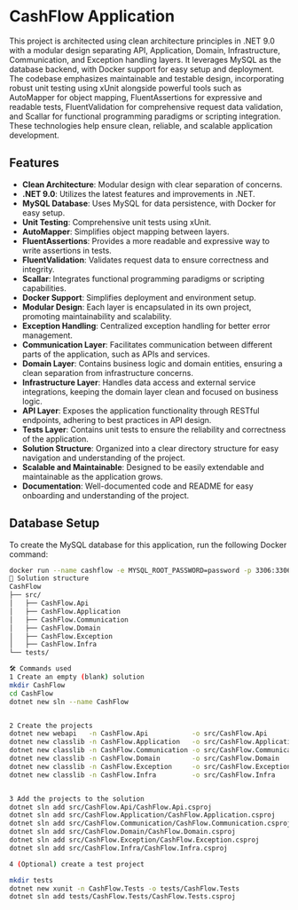 
# CashFlow Application
This project is architected using clean architecture principles in .NET 9.0 with a modular design separating API, Application, Domain, Infrastructure, Communication, and Exception handling layers. It leverages MySQL as the database backend, with Docker support for easy setup and deployment. The codebase emphasizes maintainable and testable design, incorporating robust unit testing using xUnit alongside powerful tools such as AutoMapper for object mapping, FluentAssertions for expressive and readable tests, FluentValidation for comprehensive request data validation, and Scallar for functional programming paradigms or scripting integration. These technologies help ensure clean, reliable, and scalable application development.

## Features
- **Clean Architecture**: Modular design with clear separation of concerns.
- **.NET 9.0**: Utilizes the latest features and improvements in .NET.
- **MySQL Database**: Uses MySQL for data persistence, with Docker for easy setup.
- **Unit Testing**: Comprehensive unit tests using xUnit.
- **AutoMapper**: Simplifies object mapping between layers.
- **FluentAssertions**: Provides a more readable and expressive way to write assertions in tests.
- **FluentValidation**: Validates request data to ensure correctness and integrity.
- **Scallar**: Integrates functional programming paradigms or scripting capabilities.
- **Docker Support**: Simplifies deployment and environment setup.
- **Modular Design**: Each layer is encapsulated in its own project, promoting maintainability and scalability.
- **Exception Handling**: Centralized exception handling for better error management.
- **Communication Layer**: Facilitates communication between different parts of the application, such as APIs and services.
- **Domain Layer**: Contains business logic and domain entities, ensuring a clean separation from infrastructure concerns.
- **Infrastructure Layer**: Handles data access and external service integrations, keeping the domain layer clean and focused on business logic.
- **API Layer**: Exposes the application functionality through RESTful endpoints, adhering to best practices in API design.
- **Tests Layer**: Contains unit tests to ensure the reliability and correctness of the application.
- **Solution Structure**: Organized into a clear directory structure for easy navigation and understanding of the project.
- **Scalable and Maintainable**: Designed to be easily extendable and maintainable as the application grows.
- **Documentation**: Well-documented code and README for easy onboarding and understanding of the project.


## Database Setup

To create the MySQL database for this application, run the following Docker command:

```bash
docker run --name cashflow -e MYSQL_ROOT_PASSWORD=password -p 3306:3306 -d mysql:latest
📁 Solution structure
CashFlow
├── src/
│   ├── CashFlow.Api
│   ├── CashFlow.Application
│   ├── CashFlow.Communication
│   ├── CashFlow.Domain
│   ├── CashFlow.Exception
│   ├── CashFlow.Infra
└── tests/

🛠 Commands used
1 Create an empty (blank) solution
mkdir CashFlow
cd CashFlow
dotnet new sln --name CashFlow


2 Create the projects
dotnet new webapi   -n CashFlow.Api           -o src/CashFlow.Api
dotnet new classlib -n CashFlow.Application   -o src/CashFlow.Application
dotnet new classlib -n CashFlow.Communication -o src/CashFlow.Communication
dotnet new classlib -n CashFlow.Domain        -o src/CashFlow.Domain
dotnet new classlib -n CashFlow.Exception     -o src/CashFlow.Exception
dotnet new classlib -n CashFlow.Infra         -o src/CashFlow.Infra


3 Add the projects to the solution
dotnet sln add src/CashFlow.Api/CashFlow.Api.csproj
dotnet sln add src/CashFlow.Application/CashFlow.Application.csproj
dotnet sln add src/CashFlow.Communication/CashFlow.Communication.csproj
dotnet sln add src/CashFlow.Domain/CashFlow.Domain.csproj
dotnet sln add src/CashFlow.Exception/CashFlow.Exception.csproj
dotnet sln add src/CashFlow.Infra/CashFlow.Infra.csproj

4 (Optional) create a test project

mkdir tests
dotnet new xunit -n CashFlow.Tests -o tests/CashFlow.Tests
dotnet sln add tests/CashFlow.Tests/CashFlow.Tests.csproj






